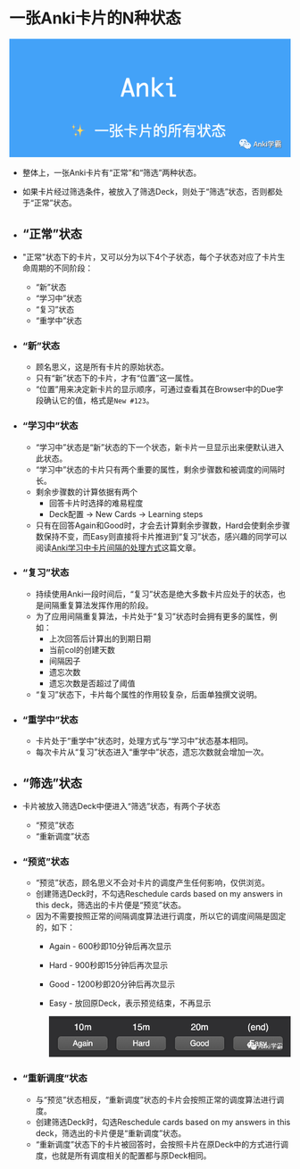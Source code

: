 # 一张Anki卡片的N种状态
![](./assets/6.png)
- 整体上，一张Anki卡片有“正常”和“筛选”两种状态。
- 如果卡片经过筛选条件，被放入了筛选Deck，则处于“筛选”状态，否则都处于“正常”状态。
- ## “正常”状态
- "正常"状态下的卡片，又可以分为以下4个子状态，每个子状态对应了卡片生命周期的不同阶段：
	- “新”状态
	- “学习中”状态
	- “复习”状态
	- “重学中”状态
- ### “新”状态
	- 顾名思义，这是所有卡片的原始状态。
	- 只有“新”状态下的卡片，才有“位置”这一属性。
	- “位置”用来决定新卡片的显示顺序，可通过查看其在Browser中的Due字段确认它的值，格式是`New #123`。
- ### “学习中”状态
	- “学习中”状态是“新”状态的下一个状态，新卡片一旦显示出来便默认进入此状态。
	- “学习中”状态的卡片只有两个重要的属性，剩余步骤数和被调度的间隔时长。
	- 剩余步骤数的计算依据有两个
		- 回答卡片时选择的难易程度
		- Deck配置 -> New Cards -> Learning steps
	- 只有在回答Again和Good时，才会去计算剩余步骤数，Hard会使剩余步骤数保持不变，而Easy则直接将卡片推进到“复习”状态，感兴趣的同学可以阅读[Anki学习中卡片间隔的处理方式​](Anki学习中卡片间隔的处理方式​.md)这篇文章。
- ### “复习”状态
	- 持续使用Anki一段时间后，“复习”状态是绝大多数卡片应处于的状态，也是间隔重复算法发挥作用的阶段。
	- 为了应用间隔重复算法，卡片处于“复习”状态时会拥有更多的属性，例如：
		- 上次回答后计算出的到期日期
		- 当前col的创建天数
		- 间隔因子
		- 遗忘次数
		- 遗忘次数是否超过了阈值
	- “复习”状态下，卡片每个属性的作用较复杂，后面单独撰文说明。
- ### “重学中”状态
	- 卡片处于“重学中”状态时，处理方式与“学习中”状态基本相同。
	- 每次卡片从“复习”状态进入“重学中”状态，遗忘次数就会增加一次。
- ## “筛选”状态
- 卡片被放入筛选Deck中便进入“筛选”状态，有两个子状态
	- “预览”状态
	- “重新调度”状态
- ### “预览”状态
	- “预览”状态，顾名思义不会对卡片的调度产生任何影响，仅供浏览。
	- 创建筛选Deck时，不勾选Reschedule cards based on my answers in this deck，筛选出的卡片便是“预览”状态。
	- 因为不需要按照正常的间隔调度算法进行调度，所以它的调度间隔是固定的，如下：
		- Again - 600秒即10分钟后再次显示
		- Hard - 900秒即15分钟后再次显示
		- Good - 1200秒即20分钟后再次显示
		- Easy - 放回原Deck，表示预览结束，不再显示
  		
		  ![](./assets/7.png)

- ### “重新调度”状态
	- 与“预览”状态相反，“重新调度”状态的卡片会按照正常的调度算法进行调度。
	- 创建筛选Deck时，勾选Reschedule cards based on my answers in this deck，筛选出的卡片便是“重新调度”状态。
	- “重新调度”状态下的卡片被回答时，会按照卡片在原Deck中的方式进行调度，也就是所有调度相关的配置都与原Deck相同。